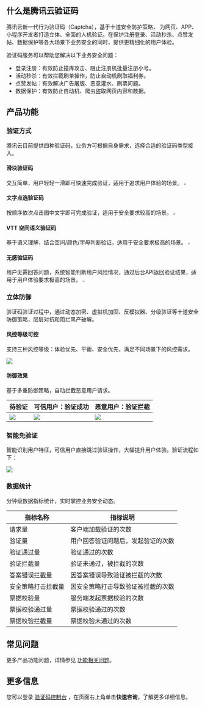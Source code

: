 ## 什么是腾讯云验证码
腾讯云新一代行为验证码（Captcha），基于十道安全防护策略， 为网页、APP、小程序开发者打造立体、全面的人机验证。在保护注册登录、活动秒杀、点赞发帖、数据保护等各大场景下业务安全的同时，提供更精细化的用户体验。

验证码服务可以帮助您解决以下业务安全问题：

- 登录注册：有效防止撞库攻击、阻止注册机批量注册小号。
- 活动秒杀：有效拦截刷单操作，防止自动机刷取福利券。
- 点赞发帖：有效解决广告屠版、恶意灌水、刷票问题。
- 数据保护：有效防止自动机、爬虫盗取网页内容和数据。

## 产品功能
### 验证方式

腾讯云目前提供四种验证码，业务方可根据自身需求，选择合适的验证码类型接入。

#### 滑块验证码
交互简单，用户轻轻一滑即可快速完成验证，适用于追求用户体验的场景。 
<img src="https://qcloudimg.tencent-cloud.cn/raw/4f4e57d61cd487772fe5b794adc2b209.gif" style="zoom:30%;" /> 

#### 文字点选验证码

按顺序依次点击图中文字即可完成验证，适用于安全要求较高的场景。 
<img src="https://qcloudimg.tencent-cloud.cn/raw/aa9311fea9f9b1e9ed4086e4bae16096.gif" style="zoom:30%;" /> 

#### VTT 空间语义验证码

基于语义理解，结合空间/颜色/字母判断验证，适用于安全要求极高的场景。 
<img src="https://qcloudimg.tencent-cloud.cn/raw/193b878abe27e743543ffa5eabcc493a.gif" style="zoom:30%;" />

#### 无感验证码

用户无需回答问题，系统智能判断用户风险情况，通过后台API返回验证结果，适用于用户体验要求极高的场景。 
<img src="https://qcloudimg.tencent-cloud.cn/raw/df8e0aefdc59bf439205a4ba6dccc735.gif" style="zoom:30%;" />

### 立体防御

验证码验证过程中，通过动态加密、虚拟机加固、反模拟器、分级验证等十道安全防御策略，层层对抗和阻拦黑产破解。

#### 风控等级可控

支持三种风控等级：体验优先、平衡、安全优先，满足不同场景下的风控需求。

![](https://qcloudimg.tencent-cloud.cn/raw/b16c3d761ad13608ab509c061b710b5f.png)

#### 防御效果

基于多重防御策略，自动拦截恶意用户请求。

| 待验证                                                       | 可信用户：验证成功                                           | 恶意用户：验证拦截                                           |
| ------------------------------------------------------------ | ------------------------------------------------------------ | ------------------------------------------------------------ |
| ![](https://qcloudimg.tencent-cloud.cn/raw/2bcb3957328d26d325dd147dd6d71193.png) | ![](https://qcloudimg.tencent-cloud.cn/raw/59bc7fc7fb2e96007fa188a30e52cc9f.png) | ![](https://qcloudimg.tencent-cloud.cn/raw/c67bfbe0b0b2c2a09e97d13b80337fbe.png) |

### 智能免验证

智能识别用户特征，可信用户直接跳过验证操作，大幅提升用户体验。验证流程如下：

![](https://qcloudimg.tencent-cloud.cn/raw/8120c3126cedb8bea059c00c8a2da335.png)

### 数据统计

分钟级数据指标统计，实时掌控业务安全动态。

<table class="tg">
<thead>
  <tr>
    <th class="tg-0pky">指标名称</th>
    <th class="tg-0pky">指标说明</th>
  </tr>
</thead>
<tbody>
  <tr>
    <td class="tg-0pky">请求量</td>
    <td class="tg-0pky">客户端加载验证的次数</td>
  </tr>
  <tr>
    <td class="tg-0pky">验证量</td>
    <td class="tg-0pky">用户回答验证问题后，发起验证的次数</td>
  </tr>
  <tr>
    <td class="tg-0pky">验证通过量</td>
    <td class="tg-0pky">验证通过的次数</td>
  </tr>
  <tr>
    <td class="tg-0pky">验证拦截量</td>
    <td class="tg-0pky">验证未通过，被拦截的次数</td>
  </tr>
  <tr>
    <td class="tg-0pky">答案错误拦截量</td>
    <td class="tg-0pky">因答案错误导致验证被拦截的次数</td>
  </tr>
  <tr>
    <td class="tg-0pky">安全策略打击拦截量</td>
    <td class="tg-0pky">因安全策略打击导致验证被拦截的次数</td>
  </tr>
  <tr>
    <td class="tg-0pky">票据校验量</td>
    <td class="tg-0pky">服务端发起票据校验的次数</td>
  </tr>
  <tr>
    <td class="tg-0pky">票据校验通过量</td>
    <td class="tg-0pky">票据校验通过的次数</td>
  </tr>
  <tr>
    <td class="tg-0pky">票据校验拦截量</td>
    <td class="tg-0pky">票据校验未通过的次数</td>
  </tr>
</tbody>
</table>

## 常见问题

更多产品功能问题，详情参见 [功能相关问题](https://cloud.tencent.com/document/product/1110/36827)。

## 更多信息

您可以登录 [验证码控制台](https://console.cloud.tencent.com/captcha/graphical) ，在页面右上角单击**快速咨询**，了解更多详细信息。
